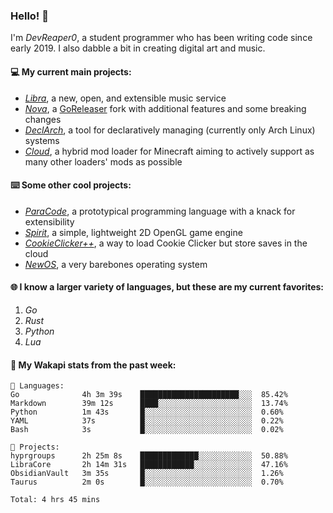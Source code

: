 ### Hello! 👋

I'm _DevReaper0_, a student programmer who has been writing code since early 2019. I also dabble a bit in creating digital art and music.

#### 💻 My current main projects:

-   _[Libra](https://github.com/LibraMusic)_, a new, open, and extensible music service
-   _[Nova](https://github.com/LibraMusic/Nova)_, a [GoReleaser](https://github.com/goreleaser/goreleaser) fork with additional features and some breaking changes
-   _[DeclArch](https://github.com/DevReaper0/declarch)_, a tool for declaratively managing (currently only Arch Linux) systems
-   _[Cloud](https://github.com/CloudLoaderMC/CloudLoader)_, a hybrid mod loader for Minecraft aiming to actively support as many other loaders' mods as possible

#### ⌨️ Some other cool projects:

-   _[ParaCode](https://github.com/ParaCodeLang/ParaCode)_, a prototypical programming language with a knack for extensibility
-   _[Spirit](https://gitlab.com/DevReaper0/SpiritEngine)_, a simple, lightweight 2D OpenGL game engine
-   _[CookieClicker++](https://github.com/DevReaper0/CookieClickerPlusPlus)_, a way to load Cookie Clicker but store saves in the cloud
-   _[NewOS](https://github.com/DevReaper0/NewOS)_, a very barebones operating system

#### 🌐 I know a larger variety of languages, but these are my current favorites:

1. _Go_
2. _Rust_
3. _Python_
4. _Lua_

#### 📡 My Wakapi stats from the past week:

```text
💾 Languages:
Go              4h 3m 39s    ██████████████████████░░░  85.42%
Markdown        39m 12s      ████░░░░░░░░░░░░░░░░░░░░░  13.74%
Python          1m 43s       █░░░░░░░░░░░░░░░░░░░░░░░░  0.60%
YAML            37s          █░░░░░░░░░░░░░░░░░░░░░░░░  0.22%
Bash            3s           █░░░░░░░░░░░░░░░░░░░░░░░░  0.02%

💼 Projects:
hyprgroups      2h 25m 8s    █████████████░░░░░░░░░░░░  50.88%
LibraCore       2h 14m 31s   ████████████░░░░░░░░░░░░░  47.16%
ObsidianVault   3m 35s       █░░░░░░░░░░░░░░░░░░░░░░░░  1.26%
Taurus          2m 0s        █░░░░░░░░░░░░░░░░░░░░░░░░  0.70%

Total: 4 hrs 45 mins
```
